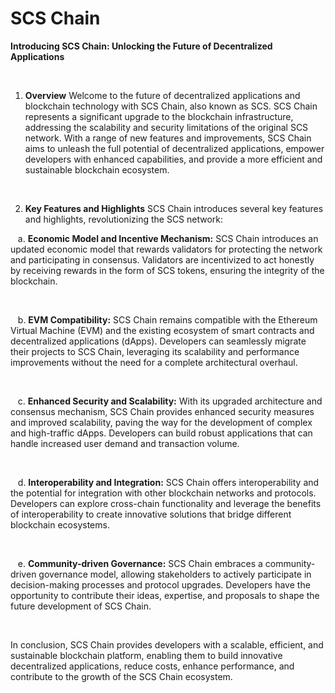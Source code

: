 # SCS Chain
**Introducing SCS Chain: Unlocking the Future of Decentralized Applications**

 

1. **Overview**
Welcome to the future of decentralized applications and blockchain technology with SCS Chain, also known as SCS. SCS Chain represents a significant upgrade to the blockchain infrastructure, addressing the scalability and security limitations of the original SCS network. With a range of new features and improvements, SCS Chain aims to unleash the full potential of decentralized applications, empower developers with enhanced capabilities, and provide a more efficient and sustainable blockchain ecosystem.

 

2. **Key Features and Highlights**
SCS Chain introduces several key features and highlights, revolutionizing the SCS network:

   a. **Economic Model and Incentive Mechanism:** SCS Chain introduces an updated economic model that rewards validators for protecting the network and participating in consensus. Validators are incentivized to act honestly by receiving rewards in the form of SCS tokens, ensuring the integrity of the blockchain.

 

   b. **EVM Compatibility:** SCS Chain remains compatible with the Ethereum Virtual Machine (EVM) and the existing ecosystem of smart contracts and decentralized applications (dApps). Developers can seamlessly migrate their projects to SCS Chain, leveraging its scalability and performance improvements without the need for a complete architectural overhaul.

 

   c. **Enhanced Security and Scalability:** With its upgraded architecture and consensus mechanism, SCS Chain provides enhanced security measures and improved scalability, paving the way for the development of complex and high-traffic dApps. Developers can build robust applications that can handle increased user demand and transaction volume.

 

   d. **Interoperability and Integration:** SCS Chain offers interoperability and the potential for integration with other blockchain networks and protocols. Developers can explore cross-chain functionality and leverage the benefits of interoperability to create innovative solutions that bridge different blockchain ecosystems.

 

   e. **Community-driven Governance:** SCS Chain embraces a community-driven governance model, allowing stakeholders to actively participate in decision-making processes and protocol upgrades. Developers have the opportunity to contribute their ideas, expertise, and proposals to shape the future development of SCS Chain.

 

In conclusion, SCS Chain provides developers with a scalable, efficient, and sustainable blockchain platform, enabling them to build innovative decentralized applications, reduce costs, enhance performance, and contribute to the growth of the SCS Chain ecosystem.